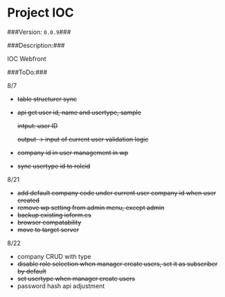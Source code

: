 Project IOC
===============

###Version: `0.0.9`###

###Description:###


IOC Webfront


###ToDo:###

8/7
* ~~table structurer sync~~
* ~~api get user id, name and usertype, sample~~

  ~~intput: user ID~~

  ~~output -> input of current user validation logic~~
* ~~company id in user management in wp~~
* ~~sync usertype id to roleid~~

8/21
* ~~add default company code under current user company id when user created~~
* ~~remove wp setting from admin menu, except admin~~
* ~~backup existing ioform.cs~~
* ~~browser compatability~~
* ~~move to target server~~

8/22
* company CRUD with type
* ~~disable role selection when manager create users, set it as subscriber by default~~
* ~~set usertype when manager create users~~
* password hash api adjustment